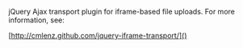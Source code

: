 jQuery Ajax transport plugin for iframe-based file uploads. For more
information, see:

[http://cmlenz.github.com/jquery-iframe-transport/]()
